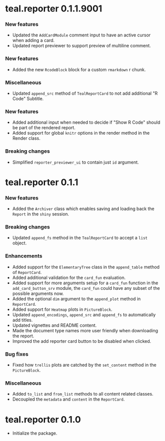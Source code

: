 # teal.reporter 0.1.1.9001

### New features

* Updated the `AddCardModule` comment input to have an active cursor when adding a card.
* Updated report previewer to support preview of multiline comment.

### New features
* Added the new `RcodeBlock` block for a custom `rmarkdown` r chunk.

### Miscellaneous
* Updated `append_src` method of `TealReportCard` to not add additional "R Code" Subtitle.

### New features
* Added additional input when needed to decide if "Show R Code" should be part of the rendered report.
* Added support for global `knitr` options in the render method in the Render class.

### Breaking changes
* Simplified `reporter_previewer_ui` to contain just `id` argument.

# teal.reporter 0.1.1

### New features
* Added the `Archiver` class which enables saving and loading back the `Report` in the `shiny` session.

### Breaking changes
* Updated `append_fs` method in the `TealReportCard` to accept a `list` object.

### Enhancements
* Added support for the `ElementaryTree` class in the `append_table` method of `ReportCard`.
* Added additional validation for the `card_fun` evaluation.
* Added support for more arguments setup for a `card_fun` function in the `add_card_button_srv` module, the `card_fun` could have any subset of the possible arguments now.
* Added the optional `dim` argument to the `append_plot` method in `ReportCard`. 
* Added support for `Heatmap` plots in `PictureBlock`.
* Updated `append_encodings`, `append_src` and `append_fs` to automatically add titles.
* Updated vignettes and README content.
* Made the document type names more user friendly when downloading the report.
* Improved the add reporter card button to be disabled when clicked.

### Bug fixes
* Fixed how `trellis` plots are catched by the `set_content` method in the `PictureBlock`.

### Miscellaneous
* Added `to_list` and `from_list` methods to all content related classes.
* Decoupled the `metadata` and `content` in the `ReportCard`.

# teal.reporter 0.1.0

* Initialize the package.
